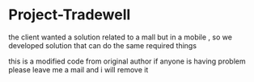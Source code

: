 # Project-Tradewell
the client wanted a solution related to a mall but in a mobile , so we developed solution that can do the same required things



this is a modified code from original author
if anyone is having problem please leave me a mail and i will remove it 

